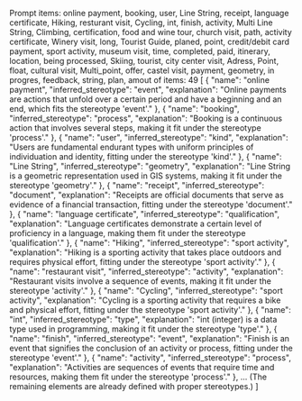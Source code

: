Prompt items: 
online payment, booking, user, Line String, receipt, language certificate, Hiking, resturant visit, Cycling, int, finish, activity, Multi Line String, Climbing, certification, food and wine tour, church visit, path, activity certificate, Winery visit, long, Tourist Guide, planed, point, credit/debit card payment, sport activity, museum visit, time, completed, paid, itinerary, location, being processed, Skiing, tourist, city center visit, Adress, Point, float, cultural visit, Multi_point, offer, castel visit, payment, geometry, in progres, feedback, string, plan, 
amout of items: 49
 [
    {
        "name": "online payment",
        "inferred_stereotype": "event",
        "explanation": "Online payments are actions that unfold over a certain period and have a beginning and an end, which fits the stereotype 'event'."
    },
    {
        "name": "booking",
        "inferred_stereotype": "process",
        "explanation": "Booking is a continuous action that involves several steps, making it fit under the stereotype 'process'."
    },
    {
        "name": "user",
        "inferred_stereotype": "kind",
        "explanation": "Users are fundamental endurant types with uniform principles of individuation and identity, fitting under the stereotype 'kind'."
    },
    {
        "name": "Line String",
        "inferred_stereotype": "geometry",
        "explanation": "Line String is a geometric representation used in GIS systems, making it fit under the stereotype 'geometry'."
    },
    {
        "name": "receipt",
        "inferred_stereotype": "document",
        "explanation": "Receipts are official documents that serve as evidence of a financial transaction, fitting under the stereotype 'document'."
    },
    {
        "name": "language certificate",
        "inferred_stereotype": "qualification",
        "explanation": "Language certificates demonstrate a certain level of proficiency in a language, making them fit under the stereotype 'qualification'."
    },
    {
        "name": "Hiking",
        "inferred_stereotype": "sport activity",
        "explanation": "Hiking is a sporting activity that takes place outdoors and requires physical effort, fitting under the stereotype 'sport activity'."
    },
    {
        "name": "restaurant visit",
        "inferred_stereotype": "activity",
        "explanation": "Restaurant visits involve a sequence of events, making it fit under the stereotype 'activity'."
    },
    {
        "name": "Cycling",
        "inferred_stereotype": "sport activity",
        "explanation": "Cycling is a sporting activity that requires a bike and physical effort, fitting under the stereotype 'sport activity'."
    },
    {
        "name": "int",
        "inferred_stereotype": "type",
        "explanation": "int (integer) is a data type used in programming, making it fit under the stereotype 'type'."
    },
    {
        "name": "finish",
        "inferred_stereotype": "event",
        "explanation": "Finish is an event that signifies the conclusion of an activity or process, fitting under the stereotype 'event'."
    },
    {
        "name": "activity",
        "inferred_stereotype": "process",
        "explanation": "Activities are sequences of events that require time and resources, making them fit under the stereotype 'process'."
    },
    ... (The remaining elements are already defined with proper stereotypes.)
]
